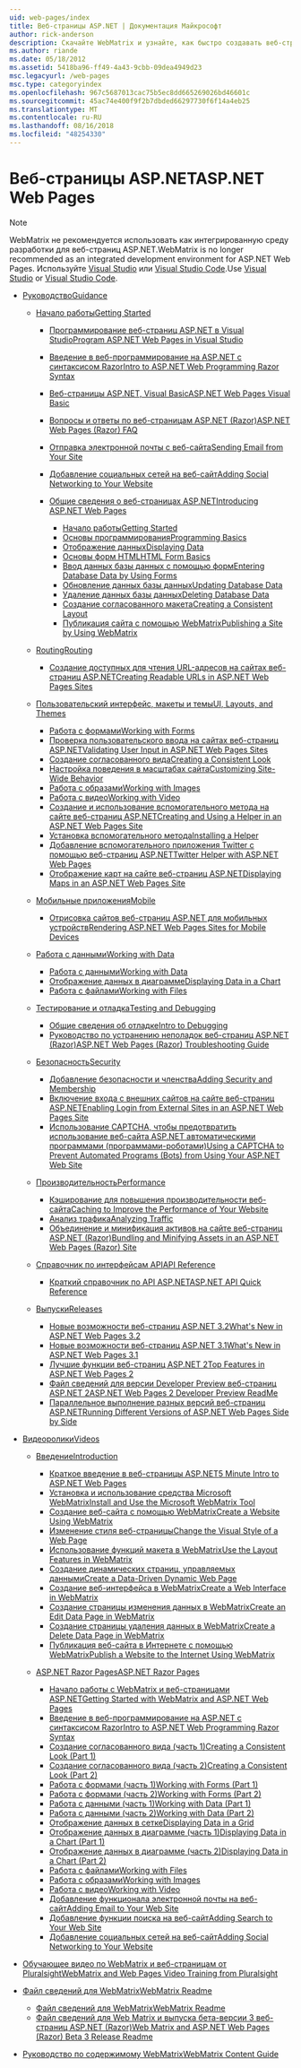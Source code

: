 ```yaml
---
uid: web-pages/index
title: Веб-страницы ASP.NET | Документация Майкрософт
author: rick-anderson
description: Скачайте WebMatrix и узнайте, как быстро создавать веб-страниц в простой способ объединения серверного кода с HTML.
ms.author: riande
ms.date: 05/18/2012
ms.assetid: 5418ba96-ff49-4a43-9cbb-09dea4949d23
msc.legacyurl: /web-pages
msc.type: categoryindex
ms.openlocfilehash: 967c5687013cac75b5ec8dd665269026bd46601c
ms.sourcegitcommit: 45ac74e400f9f2b7dbded66297730f6f14a4eb25
ms.translationtype: MT
ms.contentlocale: ru-RU
ms.lasthandoff: 08/16/2018
ms.locfileid: "48254330"
---
```

<a name="aspnet-web-pages"></a><span data-ttu-id="3f1b6-103">Веб-страницы ASP.NET</span><span class="sxs-lookup"><span data-stu-id="3f1b6-103">ASP.NET Web Pages</span></span>
====================

> [!NOTE] 
> <span data-ttu-id="3f1b6-104">WebMatrix не рекомендуется использовать как интегрированную среду разработки для веб-страниц ASP.NET.</span><span class="sxs-lookup"><span data-stu-id="3f1b6-104">WebMatrix is no longer recommended as an integrated development environment for ASP.NET Web Pages.</span></span> <span data-ttu-id="3f1b6-105">Используйте [Visual Studio](xref:aspnet/web-pages/overview/getting-started/program-asp-net-web-pages-in-visual-studio) или [Visual Studio Code](https://code.visualstudio.com/).</span><span class="sxs-lookup"><span data-stu-id="3f1b6-105">Use [Visual Studio](xref:aspnet/web-pages/overview/getting-started/program-asp-net-web-pages-in-visual-studio) or [Visual Studio Code](https://code.visualstudio.com/).</span></span>

- [<span data-ttu-id="3f1b6-106">Руководство</span><span class="sxs-lookup"><span data-stu-id="3f1b6-106">Guidance</span></span>](overview/index.md)

    - [<span data-ttu-id="3f1b6-107">Начало работы</span><span class="sxs-lookup"><span data-stu-id="3f1b6-107">Getting Started</span></span>](overview/getting-started/index.md)

        - [<span data-ttu-id="3f1b6-108">Программирование веб-страниц ASP.NET в Visual Studio</span><span class="sxs-lookup"><span data-stu-id="3f1b6-108">Program ASP.NET Web Pages in Visual Studio</span></span>](overview/getting-started/program-asp-net-web-pages-in-visual-studio.md)
        - [<span data-ttu-id="3f1b6-109">Введение в веб-программирование на ASP.NET с синтаксисом Razor</span><span class="sxs-lookup"><span data-stu-id="3f1b6-109">Intro to ASP.NET Web Programming Razor Syntax</span></span>](overview/getting-started/introducing-razor-syntax-c.md)
        - [<span data-ttu-id="3f1b6-110">Веб-страницы ASP.NET, Visual Basic</span><span class="sxs-lookup"><span data-stu-id="3f1b6-110">ASP.NET Web Pages Visual Basic</span></span>](overview/getting-started/introducing-razor-syntax-vb.md)
        - [<span data-ttu-id="3f1b6-111">Вопросы и ответы по веб-страницам ASP.NET (Razor)</span><span class="sxs-lookup"><span data-stu-id="3f1b6-111">ASP.NET Web Pages (Razor) FAQ</span></span>](overview/getting-started/aspnet-web-pages-razor-faq.md)
        - [<span data-ttu-id="3f1b6-112">Отправка электронной почты с веб-сайта</span><span class="sxs-lookup"><span data-stu-id="3f1b6-112">Sending Email from Your Site</span></span>](overview/getting-started/11-adding-email-to-your-web-site.md)
        - [<span data-ttu-id="3f1b6-113">Добавление социальных сетей на веб-сайт</span><span class="sxs-lookup"><span data-stu-id="3f1b6-113">Adding Social Networking to Your Website</span></span>](overview/getting-started/13-adding-social-networking-to-your-web-site.md)
        - [<span data-ttu-id="3f1b6-114">Общие сведения о веб-страницах ASP.NET</span><span class="sxs-lookup"><span data-stu-id="3f1b6-114">Introducing ASP.NET Web Pages</span></span>](overview/getting-started/introducing-aspnet-web-pages-2/index.md)

            - [<span data-ttu-id="3f1b6-115">Начало работы</span><span class="sxs-lookup"><span data-stu-id="3f1b6-115">Getting Started</span></span>](overview/getting-started/introducing-aspnet-web-pages-2/getting-started.md)
            - [<span data-ttu-id="3f1b6-116">Основы программирования</span><span class="sxs-lookup"><span data-stu-id="3f1b6-116">Programming Basics</span></span>](overview/getting-started/introducing-aspnet-web-pages-2/intro-to-web-pages-programming.md)
            - [<span data-ttu-id="3f1b6-117">Отображение данных</span><span class="sxs-lookup"><span data-stu-id="3f1b6-117">Displaying Data</span></span>](overview/getting-started/introducing-aspnet-web-pages-2/displaying-data.md)
            - [<span data-ttu-id="3f1b6-118">Основы форм HTML</span><span class="sxs-lookup"><span data-stu-id="3f1b6-118">HTML Form Basics</span></span>](overview/getting-started/introducing-aspnet-web-pages-2/form-basics.md)
            - [<span data-ttu-id="3f1b6-119">Ввод данных базы данных с помощью форм</span><span class="sxs-lookup"><span data-stu-id="3f1b6-119">Entering Database Data by Using Forms</span></span>](overview/getting-started/introducing-aspnet-web-pages-2/entering-data.md)
            - [<span data-ttu-id="3f1b6-120">Обновление данных базы данных</span><span class="sxs-lookup"><span data-stu-id="3f1b6-120">Updating Database Data</span></span>](overview/getting-started/introducing-aspnet-web-pages-2/updating-data.md)
            - [<span data-ttu-id="3f1b6-121">Удаление данных базы данных</span><span class="sxs-lookup"><span data-stu-id="3f1b6-121">Deleting Database Data</span></span>](overview/getting-started/introducing-aspnet-web-pages-2/deleting-data.md)
            - [<span data-ttu-id="3f1b6-122">Создание согласованного макета</span><span class="sxs-lookup"><span data-stu-id="3f1b6-122">Creating a Consistent Layout</span></span>](overview/getting-started/introducing-aspnet-web-pages-2/layouts.md)
            - [<span data-ttu-id="3f1b6-123">Публикация сайта с помощью WebMatrix</span><span class="sxs-lookup"><span data-stu-id="3f1b6-123">Publishing a Site by Using WebMatrix</span></span>](overview/getting-started/introducing-aspnet-web-pages-2/publishing.md)
    - [<span data-ttu-id="3f1b6-124">Routing</span><span class="sxs-lookup"><span data-stu-id="3f1b6-124">Routing</span></span>](overview/routing/index.md)

        - [<span data-ttu-id="3f1b6-125">Создание доступных для чтения URL-адресов на сайтах веб-страниц ASP.NET</span><span class="sxs-lookup"><span data-stu-id="3f1b6-125">Creating Readable URLs in ASP.NET Web Pages Sites</span></span>](overview/routing/creating-readable-urls-in-aspnet-web-pages-sites.md)
    - [<span data-ttu-id="3f1b6-126">Пользовательский интерфейс, макеты и темы</span><span class="sxs-lookup"><span data-stu-id="3f1b6-126">UI, Layouts, and Themes</span></span>](overview/ui-layouts-and-themes/index.md)

        - [<span data-ttu-id="3f1b6-127">Работа с формами</span><span class="sxs-lookup"><span data-stu-id="3f1b6-127">Working with Forms</span></span>](overview/ui-layouts-and-themes/4-working-with-forms.md)
        - [<span data-ttu-id="3f1b6-128">Проверка пользовательского ввода на сайтах веб-страниц ASP.NET</span><span class="sxs-lookup"><span data-stu-id="3f1b6-128">Validating User Input in ASP.NET Web Pages Sites</span></span>](overview/ui-layouts-and-themes/validating-user-input-in-aspnet-web-pages-sites.md)
        - [<span data-ttu-id="3f1b6-129">Создание согласованного вида</span><span class="sxs-lookup"><span data-stu-id="3f1b6-129">Creating a Consistent Look</span></span>](overview/ui-layouts-and-themes/3-creating-a-consistent-look.md)
        - [<span data-ttu-id="3f1b6-130">Настройка поведения в масштабах сайта</span><span class="sxs-lookup"><span data-stu-id="3f1b6-130">Customizing Site-Wide Behavior</span></span>](overview/ui-layouts-and-themes/18-customizing-site-wide-behavior.md)
        - [<span data-ttu-id="3f1b6-131">Работа с образами</span><span class="sxs-lookup"><span data-stu-id="3f1b6-131">Working with Images</span></span>](overview/ui-layouts-and-themes/9-working-with-images.md)
        - [<span data-ttu-id="3f1b6-132">Работа с видео</span><span class="sxs-lookup"><span data-stu-id="3f1b6-132">Working with Video</span></span>](overview/ui-layouts-and-themes/10-working-with-video.md)
        - [<span data-ttu-id="3f1b6-133">Создание и использование вспомогательного метода на сайте веб-страниц ASP.NET</span><span class="sxs-lookup"><span data-stu-id="3f1b6-133">Creating and Using a Helper in an ASP.NET Web Pages Site</span></span>](overview/ui-layouts-and-themes/creating-and-using-a-helper-in-an-aspnet-web-pages-site.md)
        - [<span data-ttu-id="3f1b6-134">Установка вспомогательного метода</span><span class="sxs-lookup"><span data-stu-id="3f1b6-134">Installing a Helper</span></span>](overview/ui-layouts-and-themes/installing-helpers.md)
        - [<span data-ttu-id="3f1b6-135">Добавление вспомогательного приложения Twitter с помощью веб-страниц ASP.NET</span><span class="sxs-lookup"><span data-stu-id="3f1b6-135">Twitter Helper with ASP.NET Web Pages</span></span>](overview/ui-layouts-and-themes/twitter-helper.md)
        - [<span data-ttu-id="3f1b6-136">Отображение карт на сайте веб-страниц ASP.NET</span><span class="sxs-lookup"><span data-stu-id="3f1b6-136">Displaying Maps in an ASP.NET Web Pages Site</span></span>](overview/ui-layouts-and-themes/displaying-maps-in-an-aspnet-web-pages-site.md)
    - [<span data-ttu-id="3f1b6-137">Мобильные приложения</span><span class="sxs-lookup"><span data-stu-id="3f1b6-137">Mobile</span></span>](overview/mobile/index.md)

        - [<span data-ttu-id="3f1b6-138">Отрисовка сайтов веб-страниц ASP.NET для мобильных устройств</span><span class="sxs-lookup"><span data-stu-id="3f1b6-138">Rendering ASP.NET Web Pages Sites for Mobile Devices</span></span>](overview/mobile/rendering-aspnet-web-pages-sites-for-mobile-devices.md)
    - [<span data-ttu-id="3f1b6-139">Работа с данными</span><span class="sxs-lookup"><span data-stu-id="3f1b6-139">Working with Data</span></span>](overview/data/index.md)

        - [<span data-ttu-id="3f1b6-140">Работа с данными</span><span class="sxs-lookup"><span data-stu-id="3f1b6-140">Working with Data</span></span>](overview/data/5-working-with-data.md)
        - [<span data-ttu-id="3f1b6-141">Отображение данных в диаграмме</span><span class="sxs-lookup"><span data-stu-id="3f1b6-141">Displaying Data in a Chart</span></span>](overview/data/7-displaying-data-in-a-chart.md)
        - [<span data-ttu-id="3f1b6-142">Работа с файлами</span><span class="sxs-lookup"><span data-stu-id="3f1b6-142">Working with Files</span></span>](overview/data/working-with-files.md)
    - [<span data-ttu-id="3f1b6-143">Тестирование и отладка</span><span class="sxs-lookup"><span data-stu-id="3f1b6-143">Testing and Debugging</span></span>](overview/testing-and-debugging/index.md)

        - [<span data-ttu-id="3f1b6-144">Общие сведения об отладке</span><span class="sxs-lookup"><span data-stu-id="3f1b6-144">Intro to Debugging</span></span>](overview/testing-and-debugging/introduction-to-debugging.md)
        - [<span data-ttu-id="3f1b6-145">Руководство по устранению неполадок веб-страниц ASP.NET (Razor)</span><span class="sxs-lookup"><span data-stu-id="3f1b6-145">ASP.NET Web Pages (Razor) Troubleshooting Guide</span></span>](overview/testing-and-debugging/aspnet-web-pages-razor-troubleshooting-guide.md)
    - [<span data-ttu-id="3f1b6-146">Безопасность</span><span class="sxs-lookup"><span data-stu-id="3f1b6-146">Security</span></span>](overview/security/index.md)

        - [<span data-ttu-id="3f1b6-147">Добавление безопасности и членства</span><span class="sxs-lookup"><span data-stu-id="3f1b6-147">Adding Security and Membership</span></span>](overview/security/16-adding-security-and-membership.md)
        - [<span data-ttu-id="3f1b6-148">Включение входа с внешних сайтов на сайте веб-страниц ASP.NET</span><span class="sxs-lookup"><span data-stu-id="3f1b6-148">Enabling Login from External Sites in an ASP.NET Web Pages Site</span></span>](overview/security/enabling-login-from-external-sites-in-an-aspnet-web-pages-site.md)
        - [<span data-ttu-id="3f1b6-149">Использование CAPTCHA, чтобы предотвратить использование веб-сайта ASP.NET автоматическими программами (программами-роботами)</span><span class="sxs-lookup"><span data-stu-id="3f1b6-149">Using a CAPTCHA to Prevent Automated Programs (Bots) from Using Your ASP.NET Web Site</span></span>](overview/security/using-a-catpcha-to-prevent-automated-programs-bots-from-using-your-aspnet-web-site.md)
    - [<span data-ttu-id="3f1b6-150">Производительность</span><span class="sxs-lookup"><span data-stu-id="3f1b6-150">Performance</span></span>](overview/performance-and-traffic/index.md)

        - [<span data-ttu-id="3f1b6-151">Кэширование для повышения производительности веб-сайта</span><span class="sxs-lookup"><span data-stu-id="3f1b6-151">Caching to Improve the Performance of Your Website</span></span>](overview/performance-and-traffic/15-caching-to-improve-the-performance-of-your-website.md)
        - [<span data-ttu-id="3f1b6-152">Анализ трафика</span><span class="sxs-lookup"><span data-stu-id="3f1b6-152">Analyzing Traffic</span></span>](overview/performance-and-traffic/14-analyzing-traffic.md)
        - [<span data-ttu-id="3f1b6-153">Объединение и минификация активов на сайте веб-страниц ASP.NET (Razor)</span><span class="sxs-lookup"><span data-stu-id="3f1b6-153">Bundling and Minifying Assets in an ASP.NET Web Pages (Razor) Site</span></span>](overview/performance-and-traffic/bundling-and-minifying-assets-in-an-aspnet-web-pages-razor-site.md)
    - [<span data-ttu-id="3f1b6-154">Справочник по интерфейсам API</span><span class="sxs-lookup"><span data-stu-id="3f1b6-154">API Reference</span></span>](overview/api-reference/index.md)

        - [<span data-ttu-id="3f1b6-155">Краткий справочник по API ASP.NET</span><span class="sxs-lookup"><span data-stu-id="3f1b6-155">ASP.NET API Quick Reference</span></span>](overview/api-reference/asp-net-web-pages-api-reference.md)
    - [<span data-ttu-id="3f1b6-156">Выпуски</span><span class="sxs-lookup"><span data-stu-id="3f1b6-156">Releases</span></span>](overview/releases/index.md)

        - [<span data-ttu-id="3f1b6-157">Новые возможности веб-страниц ASP.NET 3.2</span><span class="sxs-lookup"><span data-stu-id="3f1b6-157">What's New in ASP.NET Web Pages 3.2</span></span>](overview/releases/whats-new-in-aspnet-web-pages-32.md)
        - [<span data-ttu-id="3f1b6-158">Новые возможности веб-страниц ASP.NET 3.1</span><span class="sxs-lookup"><span data-stu-id="3f1b6-158">What's New in ASP.NET Web Pages 3.1</span></span>](overview/releases/whats-new-aspnet-web-pages-31.md)
        - [<span data-ttu-id="3f1b6-159">Лучшие функции веб-страниц ASP.NET 2</span><span class="sxs-lookup"><span data-stu-id="3f1b6-159">Top Features in ASP.NET Web Pages 2</span></span>](overview/releases/top-features-in-web-pages-2.md)
        - [<span data-ttu-id="3f1b6-160">Файл сведений для версии Developer Preview веб-страниц ASP.NET 2</span><span class="sxs-lookup"><span data-stu-id="3f1b6-160">ASP.NET Web Pages 2 Developer Preview ReadMe</span></span>](overview/releases/aspnet-web-pages-2-developer-preview-readme.md)
        - [<span data-ttu-id="3f1b6-161">Параллельное выполнение разных версий веб-страниц ASP.NET</span><span class="sxs-lookup"><span data-stu-id="3f1b6-161">Running Different Versions of ASP.NET Web Pages Side by Side</span></span>](overview/releases/running-v1-and-v2-sites-side-by-side.md)
- [<span data-ttu-id="3f1b6-162">Видеоролики</span><span class="sxs-lookup"><span data-stu-id="3f1b6-162">Videos</span></span>](videos/index.md)

    - [<span data-ttu-id="3f1b6-163">Введение</span><span class="sxs-lookup"><span data-stu-id="3f1b6-163">Introduction</span></span>](videos/introduction/index.md)

        - [<span data-ttu-id="3f1b6-164">Краткое введение в веб-страницы ASP.NET</span><span class="sxs-lookup"><span data-stu-id="3f1b6-164">5 Minute Intro to ASP.NET Web Pages</span></span>](videos/introduction/5-minute-introduction-to-aspnet-web-pages.md)
        - [<span data-ttu-id="3f1b6-165">Установка и использование средства Microsoft WebMatrix</span><span class="sxs-lookup"><span data-stu-id="3f1b6-165">Install and Use the Microsoft WebMatrix Tool</span></span>](videos/introduction/install-and-use-the-microsoft-webmatrix-tool.md)
        - [<span data-ttu-id="3f1b6-166">Создание веб-сайта с помощью WebMatrix</span><span class="sxs-lookup"><span data-stu-id="3f1b6-166">Create a Website Using WebMatrix</span></span>](videos/introduction/create-a-website-using-webmatrix.md)
        - [<span data-ttu-id="3f1b6-167">Изменение стиля веб-страницы</span><span class="sxs-lookup"><span data-stu-id="3f1b6-167">Change the Visual Style of a Web Page</span></span>](videos/introduction/change-the-visual-style-of-a-web-page.md)
        - [<span data-ttu-id="3f1b6-168">Использование функций макета в WebMatrix</span><span class="sxs-lookup"><span data-stu-id="3f1b6-168">Use the Layout Features in WebMatrix</span></span>](videos/introduction/use-the-layout-features-in-webmatrix.md)
        - [<span data-ttu-id="3f1b6-169">Создание динамических страниц, управляемых данными</span><span class="sxs-lookup"><span data-stu-id="3f1b6-169">Create a Data-Driven Dynamic Web Page</span></span>](videos/introduction/create-a-data-driven-dynamic-web-page.md)
        - [<span data-ttu-id="3f1b6-170">Создание веб-интерфейса в WebMatrix</span><span class="sxs-lookup"><span data-stu-id="3f1b6-170">Create a Web Interface in WebMatrix</span></span>](videos/introduction/create-a-web-interface-in-webmatrix.md)
        - [<span data-ttu-id="3f1b6-171">Создание страницы изменения данных в WebMatrix</span><span class="sxs-lookup"><span data-stu-id="3f1b6-171">Create an Edit Data Page in WebMatrix</span></span>](videos/introduction/create-an-edit-data-page-in-webmatrix.md)
        - [<span data-ttu-id="3f1b6-172">Создание страницы удаления данных в WebMatrix</span><span class="sxs-lookup"><span data-stu-id="3f1b6-172">Create a Delete Data Page in WebMatrix</span></span>](videos/introduction/create-a-delete-data-page-in-webmatrix.md)
        - [<span data-ttu-id="3f1b6-173">Публикация веб-сайта в Интернете с помощью WebMatrix</span><span class="sxs-lookup"><span data-stu-id="3f1b6-173">Publish a Website to the Internet Using WebMatrix</span></span>](videos/introduction/publish-a-website-to-the-internet-using-webmatrix.md)
    - [<span data-ttu-id="3f1b6-174">ASP.NET Razor Pages</span><span class="sxs-lookup"><span data-stu-id="3f1b6-174">ASP.NET Razor Pages</span></span>](videos/aspnet-razor-pages/index.md)

        - [<span data-ttu-id="3f1b6-175">Начало работы с WebMatrix и веб-страницами ASP.NET</span><span class="sxs-lookup"><span data-stu-id="3f1b6-175">Getting Started with WebMatrix and ASP.NET Web Pages</span></span>](videos/aspnet-razor-pages/getting-started-with-webmatrix-and-aspnet-web-pages.md)
        - [<span data-ttu-id="3f1b6-176">Введение в веб-программирование на ASP.NET с синтаксисом Razor</span><span class="sxs-lookup"><span data-stu-id="3f1b6-176">Intro to ASP.NET Web Programming Razor Syntax</span></span>](videos/aspnet-razor-pages/introduction-to-aspnet-web-programming-using-the-razor-syntax.md)
        - [<span data-ttu-id="3f1b6-177">Создание согласованного вида (часть 1)</span><span class="sxs-lookup"><span data-stu-id="3f1b6-177">Creating a Consistent Look (Part 1)</span></span>](videos/aspnet-razor-pages/creating-a-consistent-look-part-1.md)
        - [<span data-ttu-id="3f1b6-178">Создание согласованного вида (часть 2)</span><span class="sxs-lookup"><span data-stu-id="3f1b6-178">Creating a Consistent Look (Part 2)</span></span>](videos/aspnet-razor-pages/creating-a-consistent-look-part-2.md)
        - [<span data-ttu-id="3f1b6-179">Работа с формами (часть 1)</span><span class="sxs-lookup"><span data-stu-id="3f1b6-179">Working with Forms (Part 1)</span></span>](videos/aspnet-razor-pages/working-with-forms-part-1.md)
        - [<span data-ttu-id="3f1b6-180">Работа с формами (часть 2)</span><span class="sxs-lookup"><span data-stu-id="3f1b6-180">Working with Forms (Part 2)</span></span>](videos/aspnet-razor-pages/working-with-forms-part-2.md)
        - [<span data-ttu-id="3f1b6-181">Работа с данными (часть 1)</span><span class="sxs-lookup"><span data-stu-id="3f1b6-181">Working with Data (Part 1)</span></span>](videos/aspnet-razor-pages/working-with-data-part-1.md)
        - [<span data-ttu-id="3f1b6-182">Работа с данными (часть 2)</span><span class="sxs-lookup"><span data-stu-id="3f1b6-182">Working with Data (Part 2)</span></span>](videos/aspnet-razor-pages/working-with-data-part-2.md)
        - [<span data-ttu-id="3f1b6-183">Отображение данных в сетке</span><span class="sxs-lookup"><span data-stu-id="3f1b6-183">Displaying Data in a Grid</span></span>](videos/aspnet-razor-pages/displaying-data-in-a-grid.md)
        - [<span data-ttu-id="3f1b6-184">Отображение данных в диаграмме (часть 1)</span><span class="sxs-lookup"><span data-stu-id="3f1b6-184">Displaying Data in a Chart (Part 1)</span></span>](videos/aspnet-razor-pages/displaying-data-in-a-chart-part-1.md)
        - [<span data-ttu-id="3f1b6-185">Отображение данных в диаграмме (часть 2)</span><span class="sxs-lookup"><span data-stu-id="3f1b6-185">Displaying Data in a Chart (Part 2)</span></span>](videos/aspnet-razor-pages/displaying-data-in-a-chart-part-2.md)
        - [<span data-ttu-id="3f1b6-186">Работа с файлами</span><span class="sxs-lookup"><span data-stu-id="3f1b6-186">Working with Files</span></span>](videos/aspnet-razor-pages/working-with-files.md)
        - [<span data-ttu-id="3f1b6-187">Работа с образами</span><span class="sxs-lookup"><span data-stu-id="3f1b6-187">Working with Images</span></span>](videos/aspnet-razor-pages/working-with-images.md)
        - [<span data-ttu-id="3f1b6-188">Работа с видео</span><span class="sxs-lookup"><span data-stu-id="3f1b6-188">Working with Video</span></span>](videos/aspnet-razor-pages/working-with-video.md)
        - [<span data-ttu-id="3f1b6-189">Добавление функционала электронной почты на веб-сайт</span><span class="sxs-lookup"><span data-stu-id="3f1b6-189">Adding Email to Your Web Site</span></span>](videos/aspnet-razor-pages/adding-email-to-your-web-site.md)
        - [<span data-ttu-id="3f1b6-190">Добавление функции поиска на веб-сайт</span><span class="sxs-lookup"><span data-stu-id="3f1b6-190">Adding Search to Your Web Site</span></span>](videos/aspnet-razor-pages/adding-search-to-your-web-site.md)
        - [<span data-ttu-id="3f1b6-191">Добавление социальных сетей на веб-сайт</span><span class="sxs-lookup"><span data-stu-id="3f1b6-191">Adding Social Networking to Your Website</span></span>](videos/aspnet-razor-pages/adding-social-networking-to-your-website.md)
- [<span data-ttu-id="3f1b6-192">Обучающее видео по WebMatrix и веб-страницам от Pluralsight</span><span class="sxs-lookup"><span data-stu-id="3f1b6-192">WebMatrix and Web Pages Video Training from Pluralsight</span></span>](pluralsight.md)
- [<span data-ttu-id="3f1b6-193">Файл сведений для WebMatrix</span><span class="sxs-lookup"><span data-stu-id="3f1b6-193">WebMatrix Readme</span></span>](readme/index.md)

    - [<span data-ttu-id="3f1b6-194">Файл сведений для WebMatrix</span><span class="sxs-lookup"><span data-stu-id="3f1b6-194">WebMatrix Readme</span></span>](readme/overview.md)
    - [<span data-ttu-id="3f1b6-195">Файл сведений для Web Matrix и выпуска бета-версии 3 веб-страниц ASP.NET (Razor)</span><span class="sxs-lookup"><span data-stu-id="3f1b6-195">Web Matrix and ASP.NET Web Pages (Razor) Beta 3 Release Readme</span></span>](readme/beta3.md)
- [<span data-ttu-id="3f1b6-196">Руководство по содержимому WebMatrix</span><span class="sxs-lookup"><span data-stu-id="3f1b6-196">WebMatrix Content Guide</span></span>](content-guide.md)
